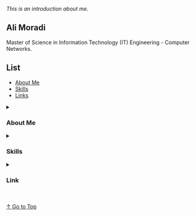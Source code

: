 <a id="top"></a>
_This is an introduction about me._

<h2>Ali Moradi</h2>
Master of Science in Information Technology (IT) Engineering - Computer Networks.

<h2>List</h2>
<ul>
    <li><a href="#abo">About Me</a></li>
    <li><a href="#ski">Skills</a></li>
    <li><a href="#lin">Links</a></li>
</ul>

<details>
    <summary><h3><a id="abo">About Me</a></h3></summary>
    I am deeply passionate about computer networks, with a particular focus on optimization, Quality of Service (QoS) implementation, network management mechanisms, and performance enhancement through strategic routing and robust firewall rules. My advanced studies in computer networks have further fueled my interest in next-generation firewalls, which offer deeper network control and ensure a robust network for all users in a Wide Area Network (WAN).
    <br></br>
    In addition to my interest in networks, I am also fascinated by cloud virtualization software, especially those that utilize a shared host operating system, such as Docker. This interest stems from my belief in the power of virtualization to optimize resource usage and facilitate scalable solutions.
</details>

<details>
    <summary><h3><a id="ski">Skills</a></h3></summary>
    Mikrotik OS, Windows Server, Linux, Virtulaization, Computer Networks and Security
</details>

<details>
    <summary><h3><a id="lin">Link</a></h3></summary>
    Here you can find some ways to contact me:<br>
    <a href="https://x.com/moradicse">Twitter</a> | 
    <a href="https://t.me/moradicse">Telegram</a> | 
    <a href="mailto:moradi.cse@gmail.com">Email</a>
</details>
<br></br>
<a href="#top">↑ Go to Top</a>
